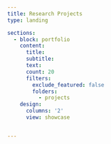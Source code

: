```yaml
---
title: Research Projects
type: landing

sections:
  - block: portfolio
    content:
      title:
      subtitle:
      text:
      count: 20
      filters:
        exclude_featured: false
        folders:
          - projects
    design:
      columns: '2'
      view: showcase


---
```

